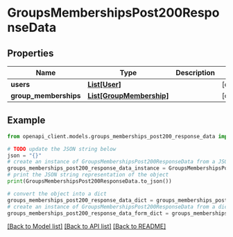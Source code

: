 # GroupsMembershipsPost200ResponseData


## Properties

Name | Type | Description | Notes
------------ | ------------- | ------------- | -------------
**users** | [**List[User]**](User.md) |  | [optional] 
**group_memberships** | [**List[GroupMembership]**](GroupMembership.md) |  | [optional] 

## Example

```python
from openapi_client.models.groups_memberships_post200_response_data import GroupsMembershipsPost200ResponseData

# TODO update the JSON string below
json = "{}"
# create an instance of GroupsMembershipsPost200ResponseData from a JSON string
groups_memberships_post200_response_data_instance = GroupsMembershipsPost200ResponseData.from_json(json)
# print the JSON string representation of the object
print(GroupsMembershipsPost200ResponseData.to_json())

# convert the object into a dict
groups_memberships_post200_response_data_dict = groups_memberships_post200_response_data_instance.to_dict()
# create an instance of GroupsMembershipsPost200ResponseData from a dict
groups_memberships_post200_response_data_form_dict = groups_memberships_post200_response_data.from_dict(groups_memberships_post200_response_data_dict)
```
[[Back to Model list]](../README.md#documentation-for-models) [[Back to API list]](../README.md#documentation-for-api-endpoints) [[Back to README]](../README.md)


